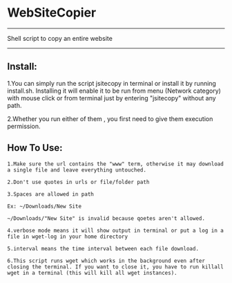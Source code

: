 # WebSiteCopier
**************************************
Shell script to copy an entire website
**************************************

Install:
--------

   1.You can simply run the script jsitecopy in terminal or install it by running install.sh. Installing it will enable it to be run from menu (Network category) with mouse click or from terminal just by entering "jsitecopy" without any path.

   2.Whether you run either of them , you first need to give them execution permission.

How To Use:
-----------

    1.Make sure the url contains the "www" term, otherwise it may download a single file and leave everything untouched.

    2.Don't use quotes in urls or file/folder path

    3.Spaces are allowed in path

    Ex: ~/Downloads/New Site

    ~/Downloads/"New Site" is invalid because qoetes aren't allowed.

    4.verbose mode means it will show output in terminal or put a log in a file in wget-log in your home directory

    5.interval means the time interval between each file download.

    6.This script runs wget which works in the background even after closing the terminal. If you want to close it, you have to run killall wget in a terminal (this will kill all wget instances).


